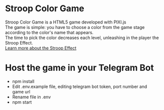 <h1>Stroop Color Game</h1>
<div>Stroop Color Game is a HTML5 game developed with PIXI.js</div>
<div>The game is simple: you have to choose a color from the game stage according to the color's name that appears.</div>
<div>The time to pick the color decreases each level, unleashing in the player the Stroop Effect.</div>
<div><a href="https://en.wikipedia.org/wiki/Stroop_effect">Learn more about the Stroop Effect</a></div>
<h1>Host the game in your Telegram Bot</h1>
<ul>
    <li>npm install</li>
    <li>Edit .env.example file, editing telegram bot token, port number and game url</li>
    <li>Rename file in .env</li>
    <li>npm start</li>
</ul>
